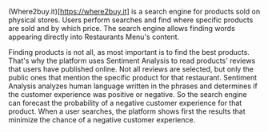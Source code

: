 (Where2buy.it)[https://where2buy.it] is a search engine for products sold on physical stores. Users perform searches and find where specific products are sold and by which price. The search engine allows finding words appearing directly into Restaurants Menu's content.

Finding products is not all, as most important is to find the best products. That's why the platform uses Sentiment Analysis to read products' reviews that users have published online. Not all reviews are selected, but only the public ones that mention the specific product for that restaurant. Sentiment Analysis analyzes human language written in the phrases and determines if the customer experience was positive or negative. So the search engine can forecast the probability of a negative customer experience for that product. When a user searches, the platform shows first the results that minimize the chance of a negative customer experience.

